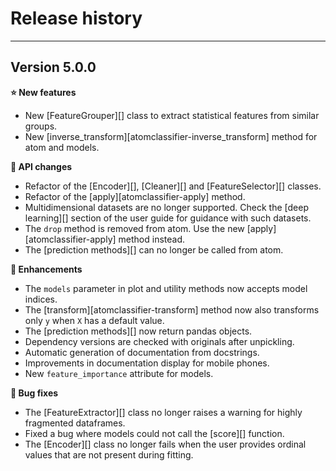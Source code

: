 # Release history
-----------------

<a name="v500"></a>
## Version 5.0.0

**:star: New features**

* New [FeatureGrouper][] class to extract statistical features from
  similar groups.
* New [inverse_transform][atomclassifier-inverse_transform] method for
  atom and models.

**:pencil: API changes**

* Refactor of the [Encoder][], [Cleaner][] and [FeatureSelector][] classes.
* Refactor of the [apply][atomclassifier-apply] method.
* Multidimensional datasets are no longer supported. Check the [deep learning][]
  section of the user guide for guidance with such datasets.
* The `drop` method is removed from atom. Use the new [apply][atomclassifier-apply]
  method instead.
* The [prediction methods][] can no longer be called from atom.

**:rocket: Enhancements**

* The `models` parameter in plot and utility methods now accepts model indices.
* The [transform][atomclassifier-transform] method now also transforms
  only `y` when `X` has a default value.
* The [prediction methods][] now return pandas objects.
* Dependency versions are checked with originals after unpickling.
* Automatic generation of documentation from docstrings.
* Improvements in documentation display for mobile phones.
* New `feature_importance` attribute for models.

**:bug: Bug fixes**

* The [FeatureExtractor][] class no longer raises a warning for highly
  fragmented dataframes.
* Fixed a bug where models could not call the [score][] function.
* The [Encoder][] class no longer fails when the user provides ordinal
  values that are not present during fitting.
